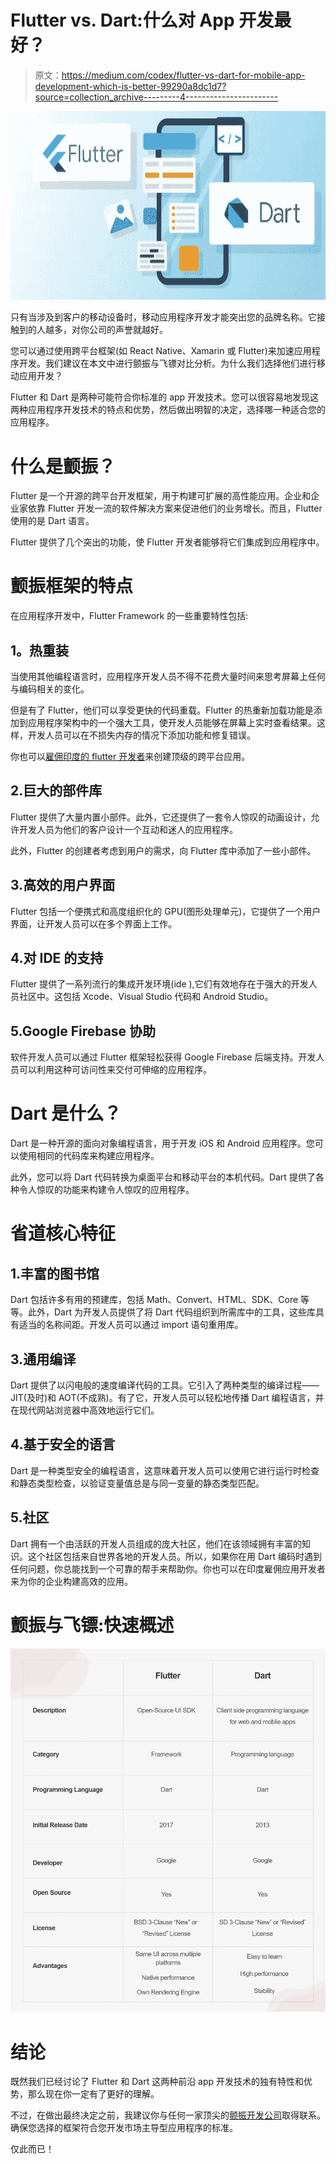 # Flutter vs. Dart:什么对 App 开发最好？

> 原文：<https://medium.com/codex/flutter-vs-dart-for-mobile-app-development-which-is-better-99290a8dc1d7?source=collection_archive---------4----------------------->

![](img/b18bc8cab9d557a5e2154a42c8d245ba.png)

只有当涉及到客户的移动设备时，移动应用程序开发才能突出您的品牌名称。它接触到的人越多，对你公司的声誉就越好。

您可以通过使用跨平台框架(如 React Native、Xamarin 或 Flutter)来加速应用程序开发。我们建议在本文中进行颤振与飞镖对比分析。为什么我们选择他们进行移动应用开发？

Flutter 和 Dart 是两种可能符合你标准的 app 开发技术。您可以很容易地发现这两种应用程序开发技术的特点和优势，然后做出明智的决定，选择哪一种适合您的应用程序。

# 什么是颤振？

Flutter 是一个开源的跨平台开发框架，用于构建可扩展的高性能应用。企业和企业家依靠 Flutter 开发一流的软件解决方案来促进他们的业务增长。而且，Flutter 使用的是 Dart 语言。

Flutter 提供了几个突出的功能，使 Flutter 开发者能够将它们集成到应用程序中。

# 颤振框架的特点

在应用程序开发中，Flutter Framework 的一些重要特性包括:

## **1。热重装**

当使用其他编程语言时，应用程序开发人员不得不花费大量时间来思考屏幕上任何与编码相关的变化。

但是有了 Flutter，他们可以享受更快的代码重载。Flutter 的热重新加载功能是添加到应用程序架构中的一个强大工具，使开发人员能够在屏幕上实时查看结果。这样，开发人员可以在不损失内存的情况下添加功能和修复错误。

你也可以[雇佣印度的 flutter 开发者](https://www.quytech.com/hire-flutter-developers.php)来创建顶级的跨平台应用。

## 2.巨大的部件库

Flutter 提供了大量内置小部件。此外，它还提供了一套令人惊叹的动画设计，允许开发人员为他们的客户设计一个互动和迷人的应用程序。

此外，Flutter 的创建者考虑到用户的需求，向 Flutter 库中添加了一些小部件。

## 3.高效的用户界面

Flutter 包括一个便携式和高度组织化的 GPU(图形处理单元)，它提供了一个用户界面，让开发人员可以在多个界面上工作。

## 4.对 IDE 的支持

Flutter 提供了一系列流行的集成开发环境(ide ),它们有效地存在于强大的开发人员社区中。这包括 Xcode、Visual Studio 代码和 Android Studio。

## 5.Google Firebase 协助

软件开发人员可以通过 Flutter 框架轻松获得 Google Firebase 后端支持。开发人员可以利用这种可访问性来交付可伸缩的应用程序。

# Dart 是什么？

Dart 是一种开源的面向对象编程语言，用于开发 iOS 和 Android 应用程序。您可以使用相同的代码库来构建应用程序。

此外，您可以将 Dart 代码转换为桌面平台和移动平台的本机代码。Dart 提供了各种令人惊叹的功能来构建令人惊叹的应用程序。

# 省道核心特征

## 1.丰富的图书馆

Dart 包括许多有用的预建库，包括 Math、Convert、HTML、SDK、Core 等等。此外，Dart 为开发人员提供了将 Dart 代码组织到所需库中的工具，这些库具有适当的名称间距。开发人员可以通过 import 语句重用库。

## 3.通用编译

Dart 提供了以闪电般的速度编译代码的工具。它引入了两种类型的编译过程——JIT(及时)和 AOT(不成熟)。有了它，开发人员可以轻松地传播 Dart 编程语言，并在现代网站浏览器中高效地运行它们。

## 4.基于安全的语言

Dart 是一种类型安全的编程语言，这意味着开发人员可以使用它进行运行时检查和静态类型检查，以验证变量值总是与同一变量的静态类型匹配。

## 5.社区

Dart 拥有一个由活跃的开发人员组成的庞大社区，他们在该领域拥有丰富的知识。这个社区包括来自世界各地的开发人员。所以，如果你在用 Dart 编码时遇到任何问题，你总能找到一个可靠的帮手来帮助你。你也可以在印度雇佣应用开发者来为你的企业构建高效的应用。

# **颤振与飞镖:快速概述**

![](img/b97c119b8de55f65e271fef883319426.png)

# 结论

既然我们已经讨论了 Flutter 和 Dart 这两种前沿 app 开发技术的独有特性和优势，那么现在你一定有了更好的理解。

不过，在做出最终决定之前，我建议你与任何一家顶尖的[颤振开发公司](https://www.quytech.com/flutter-app-development.php)取得联系。确保您选择的框架符合您开发市场主导型应用程序的标准。

仅此而已！